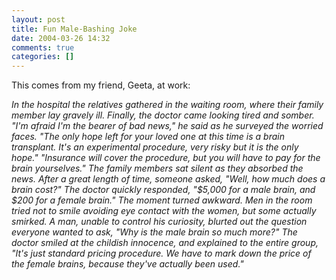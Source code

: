 ```yaml
---
layout: post
title: Fun Male-Bashing Joke
date: 2004-03-26 14:32
comments: true
categories: []
---
```

This comes from my friend, Geeta, at work:

<i>In the hospital the relatives gathered in the waiting room, where their 
family member lay gravely ill. Finally, the doctor came looking tired 
and somber. "I'm afraid I'm the bearer of bad news," he said as he 
surveyed the worried faces. "The only hope left for your loved one at 
this time is a brain transplant. It's an experimental procedure, very 
risky but it is the only hope." "Insurance will cover the procedure, 
but you will have to pay for the brain yourselves." The family members 
sat silent as they absorbed the news. After a great length of time, 
someone asked, "Well, how much does a brain cost?" The doctor quickly 
responded, "$5,000 for a male brain, and $200 for a female brain." The 
moment turned awkward. Men in the room tried not to smile avoiding eye 
contact with the women, but some actually smirked. A man, unable to 
control his curiosity, blurted out the question everyone wanted to ask, 
"Why is the male brain so much more?" The doctor smiled at the childish 
innocence, and explained to the entire group, "It's just standard 
pricing procedure. We have to mark down the price of the female brains, 
because they've actually been used." 
</i>
